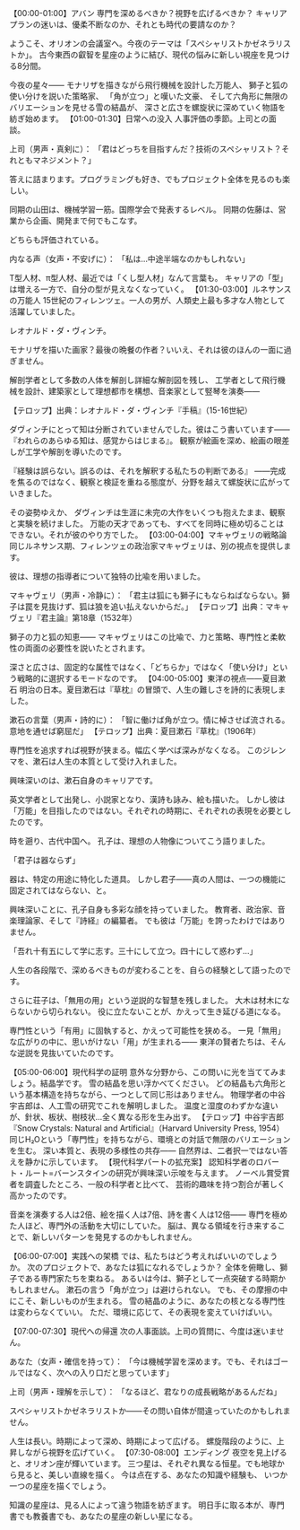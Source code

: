 【00:00-01:00】アバン
専門を深めるべきか？視野を広げるべきか？
キャリアプランの迷いは、優柔不断なのか、それとも時代の要請なのか？

ようこそ、オリオンの会議室へ。今夜のテーマは「スペシャリストかゼネラリストか」。
古今東西の叡智を星座のように結び、現代の悩みに新しい視座を見つける8分間。


今夜の星々——
モナリザを描きながら飛行機械を設計した万能人、
獅子と狐の使い分けを説いた策略家、
「角が立つ」と嘆いた文豪、
そして六角形に無限のバリエーションを見せる雪の結晶が、
深さと広さを螺旋状に深めていく物語を紡ぎ始めます。
【01:00-01:30】日常への没入
人事評価の季節。上司との面談。

上司（男声・真剣に）： 「君はどっちを目指すんだ？技術のスペシャリスト？それともマネジメント？」

答えに詰まります。プログラミングも好き、でもプロジェクト全体を見るのも楽しい。

同期の山田は、機械学習一筋。国際学会で発表するレベル。
同期の佐藤は、営業から企画、開発まで何でもこなす。

どちらも評価されている。

内なる声（女声・不安げに）： 「私は...中途半端なのかもしれない」

T型人材、π型人材、最近では「くし型人材」なんて言葉も。
キャリアの「型」は増える一方で、自分の型が見えなくなっていく。
【01:30-03:00】ルネサンスの万能人
15世紀のフィレンツェ。一人の男が、人類史上最も多才な人物として活躍していました。

レオナルド・ダ・ヴィンチ。

モナリザを描いた画家？最後の晩餐の作者？いいえ、それは彼のほんの一面に過ぎません。

解剖学者として多数の人体を解剖し詳細な解剖図を残し、
工学者として飛行機械を設計、建築家として理想都市を構想、音楽家として竪琴を演奏——

【テロップ】出典：レオナルド・ダ・ヴィンチ『手稿』（15-16世紀）


ダヴィンチにとって知は分断されていませんでした。彼はこう書いています——
『われらのあらゆる知は、感覚からはじまる』。
観察が絵画を深め、絵画の眼差しが工学や解剖を導いたのです。

『経験は誤らない。誤るのは、それを解釈する私たちの判断である』
——完成を焦るのではなく、観察と検証を重ねる態度が、分野を越えて螺旋状に広がっていきました。


その姿勢ゆえか、
ダヴィンチは生涯に未完の大作をいくつも抱えたまま、観察と実験を続けました。
万能の天才であっても、すべてを同時に極め切ることはできない。それが彼のやり方でした。
【03:00-04:00】マキャヴェリの戦略論
同じルネサンス期、フィレンツェの政治家マキャヴェリは、別の視点を提供します。

彼は、理想の指導者について独特の比喩を用いました。

マキャヴェリ（男声・冷静に）：
「君主は狐にも獅子にもならねばならない。獅子は罠を見抜けず、狐は狼を追い払えないからだ。」
【テロップ】出典：マキャヴェリ『君主論』第18章（1532年）

獅子の力と狐の知恵——
マキャヴェリはこの比喩で、力と策略、専門性と柔軟性の両面の必要性を説いたとされます。

深さと広さは、固定的な属性ではなく、「どちらか」ではなく「使い分け」という戦略的に選択するモードなのです。
【04:00-05:00】東洋の視点——夏目漱石
明治の日本。夏目漱石は『草枕』の冒頭で、人生の難しさを詩的に表現しました。

漱石の言葉（男声・詩的に）： 「智に働けば角が立つ。情に棹させば流される。意地を通せば窮屈だ」
【テロップ】出典：夏目漱石『草枕』（1906年）

専門性を追求すれば視野が狭まる。幅広く学べば深みがなくなる。
このジレンマを、漱石は人生の本質として受け入れました。

興味深いのは、漱石自身のキャリアです。

英文学者として出発し、小説家となり、漢詩も詠み、絵も描いた。
しかし彼は「万能」を目指したのではない。それぞれの時期に、それぞれの表現を必要としたのです。



時を遡り、古代中国へ。
孔子は、理想の人物像についてこう語りました。

「君子は器ならず」

器は、特定の用途に特化した道具。
しかし君子——真の人間は、一つの機能に固定されてはならない、と。

興味深いことに、孔子自身も多彩な顔を持っていました。
教育者、政治家、音楽理論家、そして『詩経』の編纂者。
でも彼は「万能」を誇ったわけではありません。

「吾れ十有五にして学に志す。三十にして立つ。四十にして惑わず...」

人生の各段階で、深めるべきものが変わることを、自らの経験として語ったのです。

さらに荘子は、「無用の用」という逆説的な智慧を残しました。
大木は材木にならないから切られない。
役に立たないことが、かえって生き延びる道になる。

専門性という「有用」に固執すると、かえって可能性を狭める。
一見「無用」な広がりの中に、思いがけない「用」が生まれる——
東洋の賢者たちは、そんな逆説を見抜いていたのです。

【05:00-06:00】現代科学の証明
意外な分野から、この問いに光を当ててみましょう。結晶学です。
雪の結晶を思い浮かべてください。
 どの結晶も六角形という基本構造を持ちながら、一つとして同じ形はありません。
物理学者の中谷宇吉郎は、人工雪の研究でこれを解明しました。
 温度と湿度のわずかな違いが、針状、板状、樹枝状...全く異なる形を生み出す。
【テロップ】中谷宇吉郎『Snow Crystals: Natural and Artificial』（Harvard University Press, 1954）
同じH₂Oという「専門性」を持ちながら、環境との対話で無限のバリエーションを生む。
 深い本質と、表現の多様性の共存——
 自然界は、二者択一ではない答えを静かに示しています。
 【現代科学パートの拡充案】
認知科学者のロバート・ルート=バーンスタインの研究が興味深い示唆を与えます。
ノーベル賞受賞者を調査したところ、一般の科学者と比べて、
芸術的趣味を持つ割合が著しく高かったのです。

音楽を演奏する人は2倍、絵を描く人は7倍、詩を書く人は12倍——
専門を極めた人ほど、専門外の活動を大切にしていた。
脳は、異なる領域を行き来することで、新しいパターンを発見するのかもしれません。


【06:00-07:00】実践への架橋
では、私たちはどう考えればいいのでしょうか。
次のプロジェクトで、あなたは狐になれるでしょうか？
 全体を俯瞰し、獅子である専門家たちを束ねる。
 あるいは今は、獅子として一点突破する時期かもしれません。
漱石の言う「角が立つ」は避けられない。
 でも、その摩擦の中にこそ、新しいものが生まれる。
雪の結晶のように、あなたの核となる専門性は変わらなくていい。
 ただ、環境に応じて、その表現を変えていけばいい。

【07:00-07:30】現代への帰還
次の人事面談。上司の質問に、今度は迷いません。

あなた（女声・確信を持って）： 「今は機械学習を深めます。でも、それはゴールではなく、次への入り口だと思っています」

上司（男声・理解を示して）： 「なるほど、君なりの成長戦略があるんだね」

スペシャリストかゼネラリストか——その問い自体が間違っていたのかもしれません。

人生は長い。時期によって深め、時期によって広げる。
螺旋階段のように、上昇しながら視野を広げていく。
【07:30-08:00】エンディング
夜空を見上げると、オリオン座が輝いています。
三つ星は、それぞれ異なる恒星。でも地球から見ると、美しい直線を描く。
今は点在する、あなたの知識や経験も、
いつか一つの星座を描くでしょう。

知識の星座は、見る人によって違う物語を紡ぎます。
明日手に取る本が、専門書でも教養書でも、あなたの星座の新しい星になる。